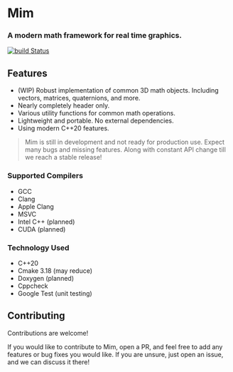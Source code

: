 # Mim
### A modern math framework for real time graphics.
[![build Status](https://github.com/Rinzii/mim/actions/workflows/build.yml/badge.svg)](https://github.com/Rinzii/mim/actions/workflow/build.yml)



## Features
- (WIP) Robust implementation of common 3D math objects. Including vectors, matrices, quaternions, and more.
- Nearly completely header only.
- Various utility functions for common math operations.
- Lightweight and portable. No external dependencies.
- Using modern C++20 features.

> Mim is still in development and not ready for production use. Expect many bugs and missing features. Along with constant API change till we reach a stable release!


### Supported Compilers
- GCC
- Clang
- Apple Clang
- MSVC
- Intel C++ (planned)
- CUDA (planned)


### Technology Used
- C++20
- Cmake 3.18 (may reduce)
- Doxygen (planned)
- Cppcheck
- Google Test (unit testing)


## Contributing
Contributions are welcome!

If you would like to contribute to Mim, open a PR, and feel free to add any features or bug fixes you would like. If you are unsure, just open an issue, and we can discuss it there!

